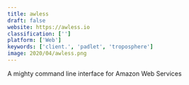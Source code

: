 ```yaml
---
title: awless
draft: false 
website: https://awless.io
classification: ['']
platform: ['Web']
keywords: ['client.', 'padlet', 'troposphere']
image: 2020/04/awless.png
---
```

A mighty command line interface for Amazon Web Services